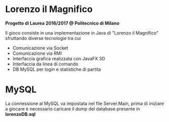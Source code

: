 # Lorenzo il Magnifico
**Progetto di Laurea 2016/2017 @ Politecnico di Milano**

Il gioco consiste in una implementazione in Java di "Lorenzo il Magnifico" sfruttando diverse tecnologie tra cui

 - Comunicazione via Socket
 - Comunicazione via RMI
 - Interfaccia grafica realizzata con JavaFX 3D
 - Interfaccia da linea di comando
 - DB MySQL per login e statistiche di partita
 
 # MySQL
 La connessione al MySQL va impostata nel file Server.Main, prima di iniziare a giocare è necessario caricare il dump del database presente in **lorenzoDB.sql**
 
